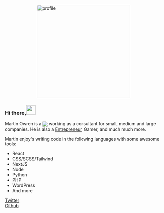 
<a href="https://martinowren.com/" target="_blank" style="display:flex;">
<img src="https://i.imgur.com/K0mJVLO.jpg" alt="profile" height="300" widht="auto" style="margin-left: auto; margin-right: auto;"/>
</a>

### Hi there,<img src="https://media.giphy.com/media/hvRJCLFzcasrR4ia7z/giphy.gif" width="30px">

Martin Owren is a <img align="center" src="https://img.shields.io/badge/Full%20Stack-Engineer-brightgreen"/> working as a consultant for small, medium and large companies. 
He is also a <a href="https://russemerket.no/" target="_blank">Entrepreneur</a>, Gamer, and much much more.  

Martin enjoy's writing code in the following languages with some awesome tools:
* React
* CSS/SCSS/Tailwind
* NextJS
* Node
* Python
* PHP
* WordPress
* And more

</p>





[Twitter](https://img.shields.io/twitter/follow/martinowren?label=@martinowren&style=social)  
[Github](https://img.shields.io/github/followers/martinowren?style=social&label=Follow)  
 
<!--
Here are some ideas to get you started:

- 🔭 I’m currently working on ...
- 🌱 I’m currently learning ...
- 👯 I’m looking to collaborate on ...
- 🤔 I’m looking for help with ...
- 💬 Ask me about ...
- 📫 How to reach me: ...
- 😄 Pronouns: ...
- ⚡ Fun fact: ...
-->
